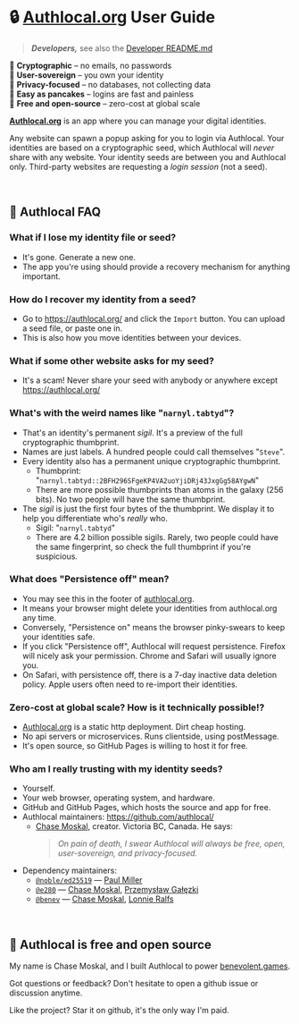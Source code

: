 
# 🔒 [Authlocal.org](https://authlocal.org/) User Guide
> ***Developers,*** see also the [Developer README.md](README.md)

🔑 **Cryptographic** – no emails, no passwords  
🗽 **User-sovereign** – you own your identity  
🥷 **Privacy-focused** – no databases, not collecting data  
🥞 **Easy as pancakes** – logins are fast and painless  
💖 **Free and open-source** – zero-cost at global scale  

**[Authlocal.org](https://authlocal.org/)** is an app where you can manage your digital identities.

Any website can spawn a popup asking for you to login via Authlocal. Your identities are based on a cryptographic seed, which Authlocal will *never* share with any website. Your identity seeds are between you and Authlocal only. Third-party websites are requesting a *login session* (not a seed).

<br/>

## 🤔 Authlocal FAQ

### What if I lose my identity file or seed?
- It's gone. Generate a new one.
- The app you're using should provide a recovery mechanism for anything important.

### How do I recover my identity from a seed?
- Go to https://authlocal.org/ and click the `Import` button. You can upload a seed file, or paste one in.
- This is also how you move identities between your devices.

### What if some other website asks for my seed?
- It's a scam! Never share your seed with anybody or anywhere except https://authlocal.org/

### What's with the weird names like "`narnyl.tabtyd`"?
- That's an identity's permanent *sigil*. It's a preview of the full cryptographic thumbprint.
- Names are just labels. A hundred people could call themselves "`Steve`".
- Every identity also has a permanent unique cryptographic thumbprint.
  - Thumbprint: "`narnyl.tabtyd::2BFH296SFgeKP4VA2uoYjiDRj43JxgGg58AYgwN`"
  - There are more possible thumbprints than atoms in the galaxy (256 bits). No two people will have the same thumbprint.
- The *sigil* is just the first four bytes of the thumbprint. We display it to help you differentiate who's *really* who.
  - Sigil: "`narnyl.tabtyd`"
  - There are 4.2 billion possible sigils. Rarely, two people could have the same fingerprint, so check the full thumbprint if you're suspicious.

### What does "Persistence off" mean?
- You may see this in the footer of [authlocal.org](https://authlocal.org/).
- It means your browser might delete your identities from authlocal.org any time.
- Conversely, "Persistence on" means the browser pinky-swears to keep your identities safe.
- If you click "Persistence off", Authlocal will request persistence. Firefox will nicely ask your permission. Chrome and Safari will usually ignore you.
- On Safari, with persistence off, there is a 7-day inactive data deletion policy. Apple users often need to re-import their identities.

### Zero-cost at global scale? How is it technically possible!?
- [Authlocal.org](https://authlocal.org/) is a static http deployment. Dirt cheap hosting.
- No api servers or microservices. Runs clientside, using postMessage.
- It's open source, so GitHub Pages is willing to host it for free.

### Who am I really trusting with my identity seeds?
- Yourself.
- Your web browser, operating system, and hardware.
- GitHub and GitHub Pages, which hosts the source and app for free.
- Authlocal maintainers: https://github.com/authlocal/
  - [Chase Moskal](https://github.com/chase-moskal/), creator. Victoria BC, Canada. He says:  
    > *On pain of death, I swear Authlocal will always be free, open, user-sovereign, and privacy-focused.*
- Dependency maintainers:
  - [`@noble/ed25519`](https://github.com/paulmillr/noble-ed25519) — [Paul Miller](https://github.com/paulmillr)
  - [`@e280`](https://github.com/orgs/e280) — [Chase Moskal](https://github.com/chase-moskal/), [Przemysław Gałęzki](https://github.com/zenkyuv)
  - [`@benev`](https://github.com/benevolent-games) — [Chase Moskal](https://github.com/chase-moskal/), [Lonnie Ralfs](https://github.com/lonnie-ralfs/)

<br/>

## 💖 Authlocal is free and open source

My name is Chase Moskal, and I built Authlocal to power [benevolent.games](http://benevolent.games/).

Got questions or feedback? Don't hesitate to open a github issue or discussion anytime.

Like the project? Star it on github, it's the only way I'm paid.

